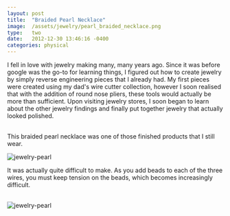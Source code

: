 ```yaml
---
layout: post
title:  "Braided Pearl Necklace"
image:	/assets/jewelry/pearl_braided_necklace.png
type:	two
date:   2012-12-30 13:46:16 -0400
categories: physical
---
```

I fell in love with jewelry making many, many years ago.
Since it was before google was the go-to for learning things, I figured out how to create jewelry by simply reverse engineering pieces that I already had. My first pieces were created using my dad's wire cutter collection, however I soon realised that with the addition of round nose pliers, these tools would actually be more than sufficient. Upon visiting jewelry stores, I soon began to learn about the other jewelry findings and finally put together jewelry that actually looked polished. 
<br><br>

This braided pearl necklace was one of those finished products that I still wear. 

![jewelry-pearl](/assets/jewelry/pearl_braided_necklace.png)

It was actually quite difficult to make. As you add beads to each of the three wires, you must keep tension on the beads, which becomes increasingly difficult. 
<br><br>

![jewelry-pearl](/assets/jewelry/pearl_braided_necklace_open.png)
